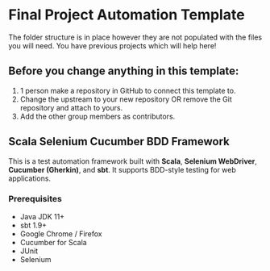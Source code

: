 # Final Project Automation Template

The folder structure is in place however they are not populated with the files you will need. You have previous projects which will help here!

## Before you change anything in this template:

1. 1 person make a repository in GitHub to connect this template to.
2. Change the upstream to your new repository OR remove the Git repository and attach to yours.
3. Add the other group members as contributors.

## Scala Selenium Cucumber BDD Framework

This is a test automation framework built with **Scala**, **Selenium WebDriver**, **Cucumber (Gherkin)**, and **sbt**. 
It supports BDD-style testing for web applications.

### Prerequisites

- Java JDK 11+
- sbt 1.9+
- Google Chrome / Firefox
- Cucumber for Scala
- JUnit
- Selenium




